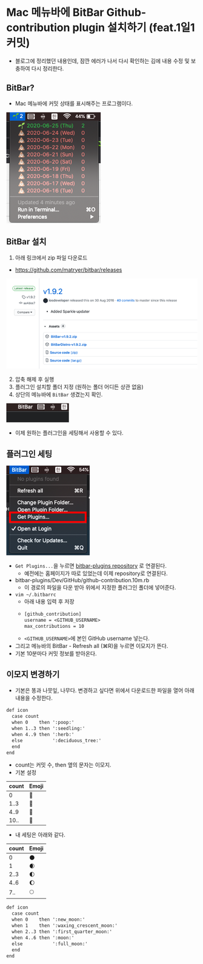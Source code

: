 # Mac 메뉴바에 BitBar Github-contribution plugin 설치하기 (feat.1일1커밋)
- 블로그에 정리했던 내용인데, 잠깐 에러가 나서 다시 확인하는 김에
  내용 수정 및 보충하여 다시 정리한다.

## BitBar?
- Mac 메뉴바에 커밋 상태를 표시해주는 프로그램이다.

![](.%5B20210301%5D_bitbar_images/81a9f59e.png)

## BitBar 설치
1. 아래 링크에서 zip 파일 다운로드
  - https://github.com/matryer/bitbar/releases
    
![](.%5B20210301%5D_bitbar_images/69edd4c8.png)

2. 압축 해제 후 실행
3. 플러그인 설치할 폴더 지정 (원하는 폴더 어디든 상관 없음)
4. 상단의 메뉴바에 `BitBar` 생겼는지 확인.

![](.%5B20210301%5D_bitbar_images/b9a075cf.png)

- 이제 원하는 플러그인을 세팅해서 사용할 수 있다.

## 플러그인 세팅
![](.%5B20210301%5D_bitbar_images/00207bfe.png)

- `Get Plugins...`을 누르면 [bitbar-plugins repository](https://github.com/matryer/bitbar-plugins/blob/master/Dev/GitHub/github-contribution.10m.rb) 
  로 연결된다.
  - 예전에는 홈페이지가 따로 있었는데 이제 repository로 연결된다.
- bitbar-plugins/Dev/GitHub/github-contribution.10m.rb
  - 이 경로의 파일을 다운 받아 위에서 지정한 플러그인 폴더에 넣어준다.
- `vim ~/.bitbarrc`
  - 아래 내용 입력 후 저장
  - ```
    [github_contribution]
    username = <GITHUB_USERNAME>
    max_contributions = 10
    ```
  - `<GITHUB_USERNAME>`에 본인 GitHub username 넣는다.
- 그리고 메뉴바의 BitBar - Refresh all (⌘R)을 누르면 이모지가 뜬다.
- 기본 10분마다 커밋 정보를 받아온다.

## 이모지 변경하기
- 기본은 똥과 나뭇잎, 나무다. 변경하고 싶다면 위에서 다운로드한 파일을 열어 아래 내용을 수정한다.
```text
def icon
  case count
  when 0    then ':poop:'
  when 1..3 then ':seedling:'
  when 4..9 then ':herb:'
  else           ':deciduous_tree:'
  end
end
```
- count는 커밋 수, then 옆의 문자는 이모지.
- 기본 설정

| count | Emoji |
|-------|-------|
| 0     | 💩    |
| 1..3  | 🌱    |
| 4..9  | 🌿    |
| 10..  | 🌳    |

- 내 세팅은 아래와 같다.

| count | Emoji |
|-------|-------|
| 0     | 🌑    |
| 1     | 🌒    |
| 2..3  | 🌓    |
| 4..6  | 🌔    |
| 7..   | 🌕    |

```text
def icon
  case count
  when 0    then ':new_moon:'
  when 1    then ':waxing_crescent_moon:'
  when 2..3 then ':first_quarter_moon:'
  when 4..6 then ':moon:'
  else           ':full_moon:'
  end
end
```
